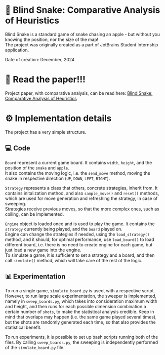 # 🐍 Blind Snake: Comparative Analysis of Heuristics

Blind Snake is a standard game of snake chasing an apple - but without you knowing the position, nor the size of the map! <br>
The project was originally created as a part of JetBrains Student Internship application.

Date of creation: December, 2024

# 📄 Read the paper!!!
Project paper, with comparative analysis, can be read here: [Blind Snake: Comparative Analysis of Heuristics](https://github.com/LukaNedimovic/blind_snake/blob/main/Blind%20Snake%20Comparative%20Analysis%20of%20Heuristics.pdf)

# ⚙️ Implementation details
The project has a very simple structure.

## 💻 Code
`Board` represent a current game board. It contains `width`, `height`, and the position of the `snake` and `apple`. <br>
It also contains the moving logic, i.e. the `send_move` method, moving the snake in respective direction (`UP`, `DOWN`, `LEFT`, `RIGHT`).

`Strategy` represents a class that others, concrete strategies, inherit from. It contains initalization method, and also `sample_move()` and `reset()` methods, which are used for move generation and refreshing the strategy, in case of sweeping. <br>
Strategies receive previous moves, so that the more complex ones, such as coiling, can be implemented.

`Engine` object is loaded once and is used to play the game. It contains the `strategy` currently being played, and the `board` played on. <br>
Engine can change the strategies if needed, using the `load_strategy()` method, and it should, for optimal performance, use `load_board()` to load different board, i.e. there is no need to create engine for each game, but just load a new game into the engine. <br>
To simulate a game, it is sufficient to set a strategy and a board, and then call `simulate()` method, which will take care of the rest of the logic.

## 📊 Experimentation
To run a single game, `simulate_board.py` is used, with a respective script. However, to run large scale experimentation, the sweeper is implemented, namely in `sweep_boards.py`, which takes into consideration maximum width and height, and then runs for each possible dimension combination a certain number of `shots`, to make the statistical analysis credible. Keep in mind that overlaps may happen (i.e. the same game played several times), but the shots are randomly generated each time, so that also provides the statistical benefit.

To run experiments, it is possible to set up bash scripts running both of the files. By calling `sweep_boards.py`, the sweeping is independently performed of the `simulate_board.py` file.
